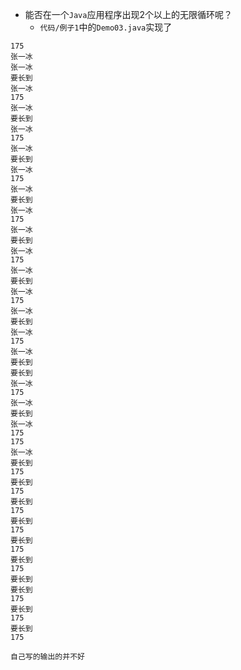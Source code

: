 * 能否在一个```Java```应用程序出现2个以上的无限循环呢？
  * ```代码/例子1```中的```Demo03.java```实现了
```
175
张一冰
张一冰
要长到
张一冰
175
张一冰
要长到
张一冰
175
张一冰
要长到
张一冰
175
张一冰
要长到
张一冰
175
张一冰
要长到
张一冰
175
张一冰
要长到
张一冰
175
张一冰
要长到
张一冰
175
张一冰
要长到
要长到
张一冰
175
张一冰
要长到
张一冰
175
175
张一冰
要长到
175
要长到
175
要长到
175
要长到
175
要长到
175
要长到
175
要长到
要长到
175
要长到
175
要长到
175

自己写的输出的并不好

```


